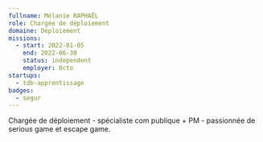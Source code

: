 ```yaml
---
fullname: Mélanie RAPHAËL
role: Chargée de déploiement
domaine: Déploiement
missions:
  - start: 2022-01-05
    end: 2022-06-30
    status: independent
    employer: Octo
startups:
  - tdb-apprentissage
badges:
  - segur
---
```


Chargée de déploiement - spécialiste com publique + PM - passionnée de serious game et escape game.
